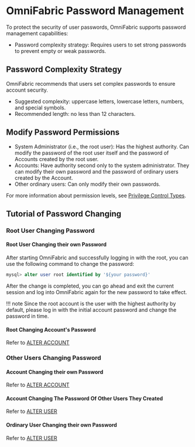 # OmniFabric Password Management

To protect the security of user passwords, OmniFabric supports password management capabilities:

- Password complexity strategy: Requires users to set strong passwords to prevent empty or weak passwords.

## Password Complexity Strategy

OmniFabric recommends that users set complex passwords to ensure account security.

- Suggested complexity: uppercase letters, lowercase letters, numbers, and special symbols.
- Recommended length: no less than 12 characters.

## Modify Password Permissions

- System Administrator (i.e., the root user): Has the highest authority. Can modify the password of the root user itself and the password of Accounts created by the root user.
- Accounts: Have authority second only to the system administrator. They can modify their own password and the password of ordinary users created by the Account.
- Other ordinary users: Can only modify their own passwords.

For more information about permission levels, see [Privilege Control Types](../Reference/access-control-type.md).

## Tutorial of Password Changing

### Root User Changing Password

#### Root User Changing their own Password

After starting OmniFabric and successfully logging in with the root, you can use the following command to change the password:

```sql
mysql> alter user root identified by '${your password}'
```

After the change is completed, you can go ahead and exit the current session and log into OmniFabric again for the new password to take effect.

!!! note
    Since the root account is the user with the highest authority by default, please log in with the initial account password and change the password in time.

#### Root Changing Account's Password

Refer to [ALTER ACCOUNT](../Reference/SQL-Reference/Data-Control-Language/alter-account.md)

### Other Users Changing Password

#### Account Changing their own Password

Refer to [ALTER ACCOUNT](../Reference/SQL-Reference/Data-Control-Language/alter-account.md)

#### Account Changing The Password Of Other Users They Created

Refer to [ALTER USER](../Reference/SQL-Reference/Data-Control-Language/alter-account.md)

#### Ordinary User Changing their own Password

Refer to [ALTER USER](../Reference/SQL-Reference/Data-Control-Language/alter-account.md)
